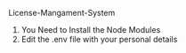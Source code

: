 License-Mangament-System

1. You Need to Install the Node Modules
2. Edit the .env file with your personal details